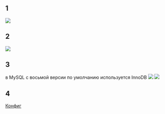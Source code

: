 ## 1
![](./src/1.png)

## 2
![](./src/2.png)

## 3
в MySQL с восьмой версии по умолчанию используется InnoDB
![](./src/3.png)
![](./src/3-1.png)

## 4
[Конфиг](./src/my.cnf)
